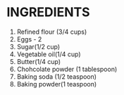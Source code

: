 # INGREDIENTS
1. Refined flour (3/4 cups)
2. Eggs - 2
3. Sugar(1/2 cup)
4. Vegetable oil(1/4 cup)
5. Butter(1/4 cup)
6. Chohcolate powder (1 tablespoon)
7. Baking soda (1/2 teaspoon)
8. Baking powder(1 teaspoon)
